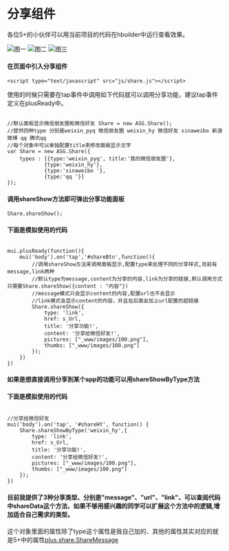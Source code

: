 # 分享组件
各位5+的小伙伴可以用当前项目的代码在hbuilder中运行查看效果。

![图一](https://github.com/AllanBian/plugins/blob/master/mui/share/images/1.jpg "图一")
![图二](https://github.com/AllanBian/plugins/blob/master/mui/share/images/2.jpg "图二")
![图三](https://github.com/AllanBian/plugins/blob/master/mui/share/images/3.jpg "图三")

#### 在页面中引入分享组件

```
<script type="text/javascript" src="js/share.js"></script>
```

使用的时候只需要在tap事件中调用如下代码就可以调用分享功能，建议tap事件定义在plusReady中。

<pre><code>
//默认面板显示微信朋友圈和微信好友 Share = new ASG.Share();
//提供四种type 分别是weixin_pyq 微信朋友圈 weixin_hy 微信好友 sinaweibo 新浪微博 qq 腾讯qq
//每个对象中可以单独配置title来修改面板显示文字
var Share = new ASG.Share({ 
    types : [{type:'weixin_pyq', title:'我的微信朋友圈'},
            {type:'weixin_hy'},
            {type:'sinaweibo '},
            {type:'qq '}] 
});
</code></pre>

#### 调用shareShow方法即可弹出分享功能面板

```
Share.shareShow();
```

#### 下面是模拟使用的代码
<pre><code>
mui.plusReady(function(){
    mui('body').on('tap','#shareBtn',function(){
        //调用shareShow方法来调用面板显示,配置type来处理不同的分享样式,目前有message,link两种
        //默认type为message,content为分享的内容,link为分享的链接,默认调用方式只需要Share.shareShow({content : "内容"})
        //message模式只会显示content的内容,配置url也不会显示
        //link模式会显示content的内容，并且在后面会加上url配置的超链接
        Share.shareShow({
			type: 'link',
			href: s_Url,
			title: '分享功能!',
			content: '分享给微信好友!',
			pictures: ["_www/images/100.png"],
			thumbs: ["_www/images/100.png"]
		});
    })
})
</code></pre>

#### 如果是想直接调用分享到某个app的功能可以用shareShowByType方法
#### 下面是模拟使用的代码
<pre><code>
//分享给微信好友
mui('body').on('tap', '#shareHY', function() {
    Share.shareShowByType('weixin_hy',{
		type: 'link',
		href: s_Url,
		title: '分享功能!',
		content: '分享给微信好友!',
		pictures: ["_www/images/100.png"],
		thumbs: ["_www/images/100.png"]
	});
})
</code></pre>

#### 目前我提供了3种分享类型、分别是"message"、"url"、"link"、可以查阅代码中shareData这个方法、如果不够用感兴趣的同学可以扩展这个方法中的逻辑,增加适合自己需求的类型。
这个对象里面的属性除了type这个属性是我自己加的、其他的属性其实对应的就是5+中的属性[plus.share.ShareMessage](http://www.html5plus.org/doc/zh_cn/share.html#plus.share.ShareMessage "plus.share.ShareMessage")
